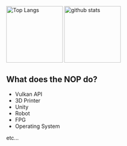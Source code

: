 <p align="left"> 
  <img alt="Top Langs" height="150px" src="https://github-readme-stats.vercel.app/api?username=NOPLAB&theme=discord_old_blurple&show_icons=true&count_private=true" />
  <img alt="github stats" height="150px" src="https://github-readme-stats.vercel.app/api/top-langs/?username=NOPLAB&theme=discord_old_blurple&layout=compact&count_private=true" />
</p>

## What does the NOP do?

- Vulkan API
- 3D Printer
- Unity
- Robot
- FPG
- Operating System

etc...

<!---
NOPLAB/NOPLAB is a ✨ special ✨ repository because its `README.md` (this file) appears on your GitHub profile.
You can click the Preview link to take a look at your changes.
--->
